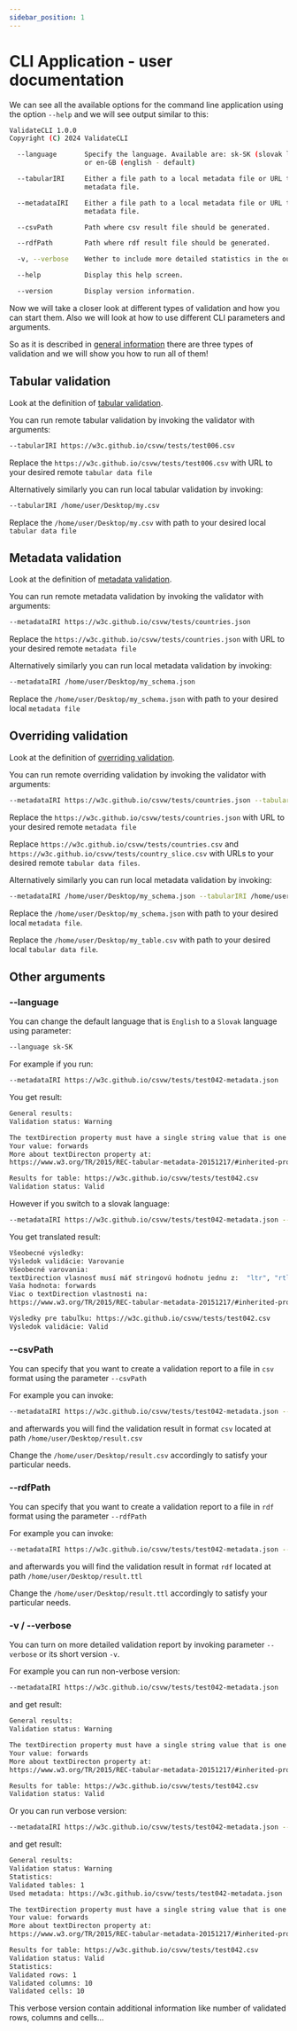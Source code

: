 ```yaml
---
sidebar_position: 1
---
```

# CLI Application - user documentation

We can see all the available options for the command line application using the option `--help`
and we will see output similar to this:
```bash
ValidateCLI 1.0.0
Copyright (C) 2024 ValidateCLI

  --language       Specify the language. Available are: sk-SK (slovak language)
                   or en-GB (english - default)

  --tabularIRI     Either a file path to a local metadata file or URL to remote
                   metadata file.

  --metadataIRI    Either a file path to a local metadata file or URL to remote
                   metadata file.

  --csvPath        Path where csv result file should be generated.

  --rdfPath        Path where rdf result file should be generated.

  -v, --verbose    Wether to include more detailed statistics in the output.

  --help           Display this help screen.

  --version        Display version information.
```
Now we will take a closer look at different types of validation and how you can start them. Also we will look at how to use different CLI parameters and arguments.

So as it is described in [general information](../../general/) there are three types of validation and we will show you how to run all of them!

## Tabular validation
Look at the definition of [tabular validation](../../general/#section-tabularValidation).

You can run remote tabular validation by invoking the validator with arguments:
```bash
--tabularIRI https://w3c.github.io/csvw/tests/test006.csv
```

Replace the `https://w3c.github.io/csvw/tests/test006.csv` with URL to your desired remote `tabular data file`

Alternatively similarly you can run local tabular validation by invoking:
```bash
--tabularIRI /home/user/Desktop/my.csv
```

Replace the `/home/user/Desktop/my.csv` with path to your desired local `tabular data file`

## Metadata validation
Look at the definition of [metadata validation](../../general/#section-metadataValidation).

You can run remote metadata validation by invoking the validator with arguments:
```bash
--metadataIRI https://w3c.github.io/csvw/tests/countries.json
```

Replace the `https://w3c.github.io/csvw/tests/countries.json` with URL to your desired remote `metadata file`

Alternatively similarly you can run local metadata validation by invoking:
```bash
--metadataIRI /home/user/Desktop/my_schema.json
```

Replace the `/home/user/Desktop/my_schema.json` with path to your desired local `metadata file`

## Overriding validation
Look at the definition of [overriding validation](../../general/#section-overridingValidation).


You can run remote overriding validation by invoking the validator with arguments:
```bash
--metadataIRI https://w3c.github.io/csvw/tests/countries.json --tabularIRI https://w3c.github.io/csvw/tests/countries.csv --tabularIRI https://w3c.github.io/csvw/tests/country_slice.csv
```

Replace the `https://w3c.github.io/csvw/tests/countries.json` with URL to your desired remote `metadata file`

Replace `https://w3c.github.io/csvw/tests/countries.csv` and `https://w3c.github.io/csvw/tests/country_slice.csv` with URLs to your desired remote `tabular data files`.


Alternatively similarly you can run local metadata validation by invoking:
```bash
--metadataIRI /home/user/Desktop/my_schema.json --tabularIRI /home/user/Desktop/my_table.csv
```

Replace the `/home/user/Desktop/my_schema.json` with path to your desired local `metadata file`.

Replace the `/home/user/Desktop/my_table.csv` with path to your desired local `tabular data file`.

## Other arguments

### --language

You can change the default language that is `English` to a `Slovak` language using parameter:
```bash
--language sk-SK
```

For example if you run:
```bash
--metadataIRI https://w3c.github.io/csvw/tests/test042-metadata.json
```

You get result:
```bash
General results:
Validation status: Warning

The textDirection property must have a single string value that is one of "ltr", "rtl", "auto" or "inherit" (the default).
Your value: forwards
More about textDirecton property at:
https://www.w3.org/TR/2015/REC-tabular-metadata-20151217/#inherited-properties

Results for table: https://w3c.github.io/csvw/tests/test042.csv
Validation status: Valid
```

However if you switch to a slovak language:
```bash
--metadataIRI https://w3c.github.io/csvw/tests/test042-metadata.json --language sk-SK
```
You get translated result:
```bash
Všeobecné výsledky:
Výsledok validácie: Varovanie
Všeobecné varovania:
textDirection vlasnosť musí máť stringovú hodnotu jednu z:  "ltr", "rtl", "auto" alebo "inherit" (default).
Vaša hodnota: forwards
Viac o textDirection vlastnosti na:
https://www.w3.org/TR/2015/REC-tabular-metadata-20151217/#inherited-properties

Výsledky pre tabuľku: https://w3c.github.io/csvw/tests/test042.csv
Výsledok validácie: Valid
```

### --csvPath
You can specify that you want to create a validation report to a file in `csv` format using the parameter `--csvPath`

For example you can invoke:
```bash
--metadataIRI https://w3c.github.io/csvw/tests/test042-metadata.json --csvPath /home/user/Desktop/result.csv
```

and afterwards you will find the validation result in format `csv` located at path `/home/user/Desktop/result.csv`

Change the `/home/user/Desktop/result.csv` accordingly to satisfy your particular needs.


### --rdfPath
You can specify that you want to create a validation report to a file in `rdf` format using the parameter `--rdfPath`

For example you can invoke:
```bash
--metadataIRI https://w3c.github.io/csvw/tests/test042-metadata.json --rdfPath /home/user/Desktop/result.ttl
```

and afterwards you will find the validation result in format `rdf` located at path `/home/user/Desktop/result.ttl`

Change the `/home/user/Desktop/result.ttl` accordingly to satisfy your particular needs.

### -v / --verbose

You can turn on more detailed validation report by invoking parameter `--verbose` or its short version `-v`.

For example you can run non-verbose version:
```bash
--metadataIRI https://w3c.github.io/csvw/tests/test042-metadata.json 
```
and get result:
```bash
General results:
Validation status: Warning

The textDirection property must have a single string value that is one of "ltr", "rtl", "auto" or "inherit" (the default).
Your value: forwards
More about textDirecton property at:
https://www.w3.org/TR/2015/REC-tabular-metadata-20151217/#inherited-properties

Results for table: https://w3c.github.io/csvw/tests/test042.csv
Validation status: Valid
```

Or you can run verbose version:
```bash
--metadataIRI https://w3c.github.io/csvw/tests/test042-metadata.json --verbose
```

and get result:
```bash
General results:
Validation status: Warning
Statistics:
Validated tables: 1
Used metadata: https://w3c.github.io/csvw/tests/test042-metadata.json

The textDirection property must have a single string value that is one of "ltr", "rtl", "auto" or "inherit" (the default).
Your value: forwards
More about textDirecton property at:
https://www.w3.org/TR/2015/REC-tabular-metadata-20151217/#inherited-properties

Results for table: https://w3c.github.io/csvw/tests/test042.csv
Validation status: Valid
Statistics:
Validated rows: 1
Validated columns: 10
Validated cells: 10
```

This verbose version contain additional information like number of validated rows, columns and cells...